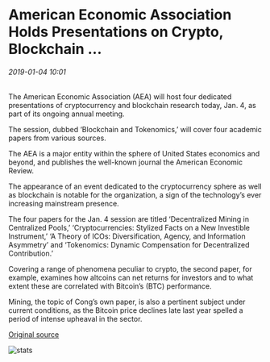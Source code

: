 # American Economic Association Holds Presentations on Crypto, Blockchain ...

###### 2019-01-04 10:01

The American Economic Association (AEA) will host four dedicated presentations of cryptocurrency and blockchain research today, Jan. 4, as part of its ongoing annual meeting.

The session, dubbed ‘Blockchain and Tokenomics,’ will cover four academic papers from various sources.

The AEA is a major entity within the sphere of United States economics and beyond, and publishes the well-known journal the American Economic Review.

The appearance of an event dedicated to the cryptocurrency sphere as well as blockchain is notable for the organization, a sign of the technology’s ever increasing mainstream presence.

The four papers for the Jan. 4 session are titled ‘Decentralized Mining in Centralized Pools,’ ‘Cryptocurrencies: Stylized Facts on a New Investible Instrument,’ ‘A Theory of ICOs: Diversification, Agency, and Information Asymmetry’ and ‘Tokenomics: Dynamic Compensation for Decentralized Contribution.’

Covering a range of phenomena peculiar to crypto, the second paper, for example, examines how altcoins can net returns for investors and to what extent these are correlated with Bitcoin’s (BTC) performance.

Mining, the topic of Cong’s own paper, is also a pertinent subject under current conditions, as the Bitcoin price declines late last year spelled a period of intense upheaval in the sector.

[Original source](https://cointelegraph.com/news/american-economic-association-holds-presentations-on-crypto-blockchain)

![stats](https://c.statcounter.com/11760860/0/a89fa40b/1/ "stats")